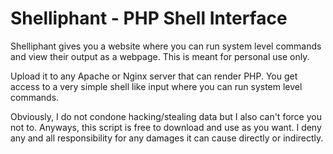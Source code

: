 # Shelliphant - PHP Shell Interface

Shelliphant gives you a website where you can run system level commands
and view their output as a webpage. This is meant for personal use only.

Upload it to any Apache or Nginx server that can render PHP.
You get access to a very simple shell like input where you can run system level commands.

Obviously, I do not condone hacking/stealing data but I also can't force you not to. 
Anyways, this script is free to download and use as you want. I deny any
and all responsibility for any damages it can cause directly or indirectly.

